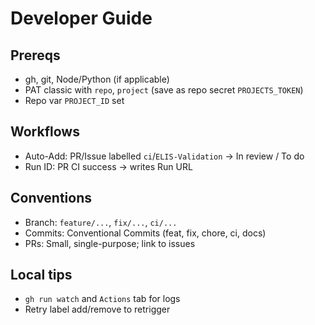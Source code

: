# Developer Guide

## Prereqs
- gh, git, Node/Python (if applicable)
- PAT classic with `repo`, `project` (save as repo secret `PROJECTS_TOKEN`)
- Repo var `PROJECT_ID` set

## Workflows
- Auto-Add: PR/Issue labelled `ci`/`ELIS-Validation` → In review / To do
- Run ID: PR CI success → writes Run URL

## Conventions
- Branch: `feature/...`, `fix/...`, `ci/...`
- Commits: Conventional Commits (feat, fix, chore, ci, docs)
- PRs: Small, single-purpose; link to issues

## Local tips
- `gh run watch` and `Actions` tab for logs
- Retry label add/remove to retrigger
